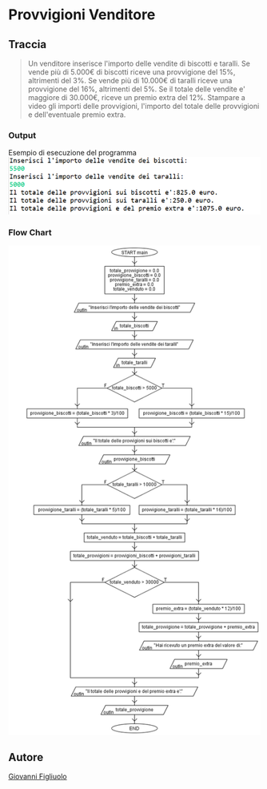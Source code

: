 # Provvigioni Venditore
## Traccia
>Un venditore inserisce l'importo delle vendite di biscotti e taralli.
>Se vende più di 5.000€ di biscotti riceve una provvigione del 15%, altrimenti del 3%.
>Se vende più di 10.000€ di taralli riceve una provvigione del 16%, altrimenti del 5%.
>Se il totale delle vendite e' maggiore di 30.000€, riceve un premio extra del 12%.
>Stampare a video gli importi delle provvigioni, l'importo del totale delle provvigioni e dell'eventuale premio extra.


### Output
Esempio di esecuzione del programma
![Esempio](esempio.PNG)


### Flow Chart
![Flowchart](flowchart.png)


## Autore
[Giovanni Figliuolo](https://giovannifigliuolo.it)
